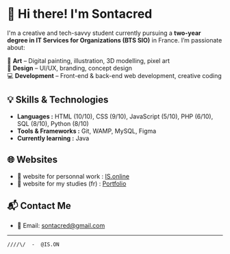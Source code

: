 # 👋 Hi there! I'm Sontacred

I'm a creative and tech-savvy student currently pursuing a **two-year degree in IT Services for Organizations (BTS SIO)** in France. I’m passionate about:

🎨 **Art** – Digital painting, illustration, 3D modelling, pixel art  
🎨 **Design** – UI/UX, branding, concept design  
💻 **Development** – Front-end & back-end web development, creative coding

## 💡 Skills & Technologies

- **Languages :** HTML (10/10), CSS (9/10), JavaScript (5/10), PHP (6/10), SQL (8/10), Python (8/10)
- **Tools & Frameworks :** Git, WAMP, MySQL, Figma  
- **Currently learning :** Java

## 🌐 Websites

- 🔗 website for personnal work : [IS.online](https://sontacred.github.io/IS.online/)
- 🔗 website for my studies (fr) : [Portfolio](https://sontacred.github.io/web-SIO/index.html)

## 📬 Contact Me

- 📧 Email: [sontacred@gmail.com](mailto:your.email@example.com)  

---

`////\/  -  @IS.ON`
